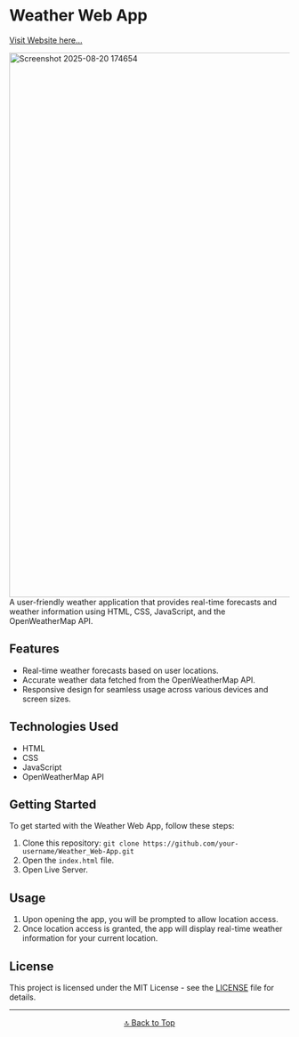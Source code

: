 # Weather Web App
[Visit Website here...](https://weaherwebapp.netlify.app/)

<img width="1919" height="979" alt="Screenshot 2025-08-20 174654" src="https://github.com/user-attachments/assets/42067ed1-ca8c-4dcc-ac51-d32c19102c88" />   
A user-friendly weather application that provides real-time forecasts and weather information using HTML, CSS, JavaScript, and the OpenWeatherMap API.

## Features

- Real-time weather forecasts based on user locations.
- Accurate weather data fetched from the OpenWeatherMap API.
- Responsive design for seamless usage across various devices and screen sizes.

## Technologies Used

- HTML
- CSS
- JavaScript
- OpenWeatherMap API

## Getting Started

To get started with the Weather Web App, follow these steps:

1. Clone this repository: `git clone https://github.com/your-username/Weather_Web-App.git`
2. Open the `index.html` file.
3. Open Live Server.

## Usage

1. Upon opening the app, you will be prompted to allow location access.
2. Once location access is granted, the app will display real-time weather information for your current location.

## License

This project is licensed under the MIT License - see the [LICENSE](LICENSE) file for details.

---

<p align="center"><a href="#Weather_Web_App">🔝 Back to Top</a></p>
